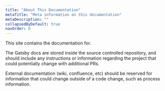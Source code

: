 ```yaml
---
title: "About This Documentation"
metaTitle: "Meta information on this documentation"
metaDescription: ""
collapsedByDefault: true
navOrder: 0
---
```


This site contains the documentation for.


The Gatsby docs are stored inside the source controlled repository, and should include any instructions or information regarding the project that could potentially change with additional PRs.

External documentation (wiki, confluence, etc) should be reserved for information that could change outside of a code change, such as process information.